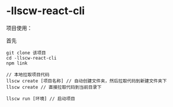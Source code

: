 # -llscw-react-cli
项目使用：

首先
```
git clone 该项目
cd -llscw-react-cli
npm link
```

```
// 本地拉取项目代码
llscw create [项目名称] // 自动创建文件夹，然后拉取代码到新建文件夹下
llscw create // 直接拉取代码到当前目录下

llscw run [环境] // 启动项目
```
